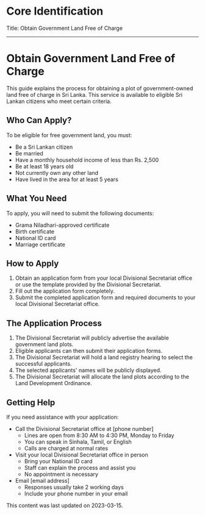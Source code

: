 # Core Identification
Title: Obtain Government Land Free of Charge

---
# Obtain Government Land Free of Charge

This guide explains the process for obtaining a plot of government-owned land free of charge in Sri Lanka. This service is available to eligible Sri Lankan citizens who meet certain criteria.

## Who Can Apply?
To be eligible for free government land, you must:
- Be a Sri Lankan citizen
- Be married
- Have a monthly household income of less than Rs. 2,500
- Be at least 18 years old
- Not currently own any other land
- Have lived in the area for at least 5 years

## What You Need
To apply, you will need to submit the following documents:
- Grama Niladhari-approved certificate
- Birth certificate
- National ID card
- Marriage certificate

## How to Apply
1. Obtain an application form from your local Divisional Secretariat office or use the template provided by the Divisional Secretariat.
2. Fill out the application form completely.
3. Submit the completed application form and required documents to your local Divisional Secretariat office.

## The Application Process
1. The Divisional Secretariat will publicly advertise the available government land plots.
2. Eligible applicants can then submit their application forms.
3. The Divisional Secretariat will hold a land registry hearing to select the successful applicants.
4. The selected applicants' names will be publicly displayed.
5. The Divisional Secretariat will allocate the land plots according to the Land Development Ordinance.

## Getting Help
If you need assistance with your application:
- Call the Divisional Secretariat office at [phone number] 
    - Lines are open from 8:30 AM to 4:30 PM, Monday to Friday
    - You can speak in Sinhala, Tamil, or English
    - Calls are charged at normal rates
- Visit your local Divisional Secretariat office in person
    - Bring your National ID card
    - Staff can explain the process and assist you
    - No appointment is necessary
- Email [email address]
    - Responses usually take 2 working days
    - Include your phone number in your email

This content was last updated on 2023-03-15.